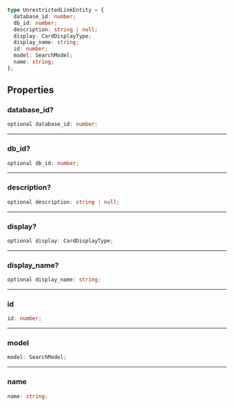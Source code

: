 ```ts
type UnrestrictedLinkEntity = {
  database_id: number;
  db_id: number;
  description: string | null;
  display: CardDisplayType;
  display_name: string;
  id: number;
  model: SearchModel;
  name: string;
};
```

## Properties

### database_id?

```ts
optional database_id: number;
```

---

### db_id?

```ts
optional db_id: number;
```

---

### description?

```ts
optional description: string | null;
```

---

### display?

```ts
optional display: CardDisplayType;
```

---

### display_name?

```ts
optional display_name: string;
```

---

### id

```ts
id: number;
```

---

### model

```ts
model: SearchModel;
```

---

### name

```ts
name: string;
```
